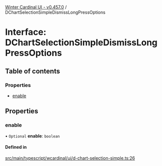 [Winter Cardinal UI - v0.457.0](../index.md) / DChartSelectionSimpleDismissLongPressOptions

# Interface: DChartSelectionSimpleDismissLongPressOptions

## Table of contents

### Properties

- [enable](DChartSelectionSimpleDismissLongPressOptions.md#enable)

## Properties

### enable

• `Optional` **enable**: `boolean`

#### Defined in

[src/main/typescript/wcardinal/ui/d-chart-selection-simple.ts:26](https://github.com/winter-cardinal/winter-cardinal-ui/blob/v0.457.0/src/main/typescript/wcardinal/ui/d-chart-selection-simple.ts#L26)
